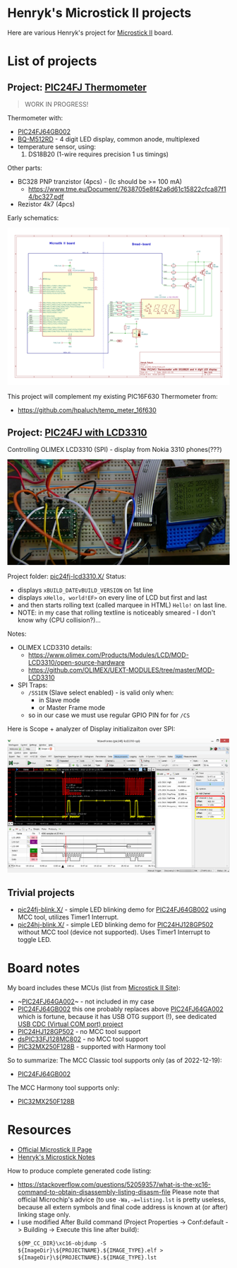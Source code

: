 # Henryk's Microstick II projects

Here are various Henryk's project for [Microstick II][Microstick II] 
board.

# List of projects

## Project: [PIC24FJ Thermometer](pic24fj-temp.X/)

> WORK IN PROGRESS!

Thermometer with:
* [PIC24FJ64GB002][PIC24FJ64GB002]
* [BQ-M512RD][BQ-M512RD] - 4 digit LED display, common anode, multiplexed
* temperature sensor, using:
  1. DS18B20 (1-wire requires precision 1 us timings)

Other parts:
- BC328 PNP tranzistor (4pcs) - (Ic should be >= 100 mA)
  - https://www.tme.eu/Document/7638705e8f42a6d61c15822cfca87f14/bc327.pdf
- Rezistor 4k7 (4pcs)

Early schematics:

![PIC24FJ 4-digit LED Thermometer schema](https://raw.githubusercontent.com/hpaluch/microstick2-projects/master/kicad/pic24fj-temp/pic24fj-temp.svg)

This project will complement my existing PIC16F630 Thermometer from:
- https://github.com/hpaluch/temp_meter_16f630

## Project: [PIC24FJ with LCD3310](pic24fj-lcd3310.X/)

Controlling OLIMEX LCD3310 (SPI) - display from Nokia 3310 phones(???)

![PIC24FJ with Olimex LCD 3310](https://raw.githubusercontent.com/hpaluch/microstick2-projects/master/pic24fj-lcd3310.X/assets/pic24fj-lcd3310-image.jpg)

Project folder: [pic24fj-lcd3310.X/](pic24fj-lcd3310.X/)
Status:
- displays `xBUILD_DATEvBUILD_VERSION` on 1st line
- displays `xHello, world!EF>` on every line of LCD but first and last
- and then starts rolling text (called marquee in HTML) `Hello!` on last line.
- NOTE: in my case that rolling textline is noticeably smeared - I don't know why (CPU collision?)...

Notes:
- OLIMEX LCD3310 details:
  - https://www.olimex.com/Products/Modules/LCD/MOD-LCD3310/open-source-hardware
  - https://github.com/OLIMEX/UEXT-MODULES/tree/master/MOD-LCD3310
- SPI Traps:
  - `/SS1EN` (Slave select enabled) - is valid only when:
    - in Slave mode
    - or Master Frame mode
  - so in our case we must use regular GPIO PIN for for `/CS`

Here is Scope + analyzer of Display initializaiton over SPI:

![PIC24FJ LCD3310 SPI Init](https://raw.githubusercontent.com/hpaluch/microstick2-projects/master/pic24fj-lcd3310.X/assets/ad2-lcd3310-init.png)

## Trivial projects

* [pic24fj-blink.X/](pic24fj-blink.X/) - simple LED blinking demo
  for [PIC24FJ64GB002][PIC24FJ64GB002]  using MCC tool, utilizes
  Timer1 Interrupt.
* [pic24hj-blink.X/](pic24hj-blink.X/) - simple LED blinking demo
  for [PIC24HJ128GP502][PIC24HJ128GP502] without MCC tool (device not supported). 
  Uses Timer1 Interrupt to toggle LED.

# Board notes

My board includes these MCUs (list from [Microstick II Site][Microstick II]):

* ~[PIC24FJ64GA002][PIC24FJ64GA002]~ - not included in my case
* [PIC24FJ64GB002][PIC24FJ64GB002] this
  one probably replaces above [PIC24FJ64GA002][PIC24FJ64GA002]
  which is fortune, because it has USB OTG support (!),
  see dedicated [USB CDC (Virtual COM port) project](https://github.com/hpaluch/pic24fj-usb-cdc-mcc.X)
* [PIC24HJ128GP502][PIC24HJ128GP502] - no MCC tool support
* [dsPIC33FJ128MC802][dsPIC33FJ128MC802] - no MCC tool support
* [PIC32MX250F128B][PIC32MX250F128B] - supported with Harmony tool

So to summarize:
The MCC Classic tool supports only (as of 2022-12-19):
* [PIC24FJ64GB002][PIC24FJ64GB002]

The MCC Harmony tool supports only:
* [PIC32MX250F128B][PIC32MX250F128B]

# Resources

* [Official Microstick II Page][Microstick II]
* [Henryk's Microstick Notes](https://github.com/hpaluch/hpaluch.github.io/wiki/Microstick-II-board-notes)

How to produce complete generated code listing:
- https://stackoverflow.com/questions/52059357/what-is-the-xc16-command-to-obtain-disassembly-listing-disasm-file
Please note that official Microchip's advice (to use `-Wa,-a=listing.lst` is pretty useless, because
all extern symbols and final code address is known at (or after) linking stage only.
- I use modified After Build command (Project Properties -> Conf:default -> Building -> Execute this line after build):
  ```
  ${MP_CC_DIR}\xc16-objdump -S ${ImageDir}\${PROJECTNAME}.${IMAGE_TYPE}.elf > ${ImageDir}\${PROJECTNAME}.${IMAGE_TYPE}.lst
  ```

[Microstick II]: https://www.microchip.com/DevelopmentTools/ProductDetails/dm330013-2
[Microstick_demo_v2013_06_26]: https://ww1.microchip.com/downloads/aemDocuments/documents/OTH/ProductDocuments/CodeExamples/microstick_demo_v2013_06_26.zip
[PIC24FJ64GA002]: https://www.microchip.com/en-us/product/PIC24FJ64GA002
[PIC24FJ64GB002]: https://www.microchip.com/en-us/product/PIC24FJ64GB002
[PIC24HJ128GP502]: https://www.microchip.com/en-us/product/PIC24HJ128GP502
[dsPIC33FJ128MC802]: https://www.microchip.com/en-us/product/dsPIC33FJ128MC802
[PIC32MX250F128B]: https://www.microchip.com/en-us/product/PIC32MX250F128B
[BQ-M512RD]: https://www.americanbrightled.com/pdffiles/led-components/led-displays/BQ-M512RD.pdf
